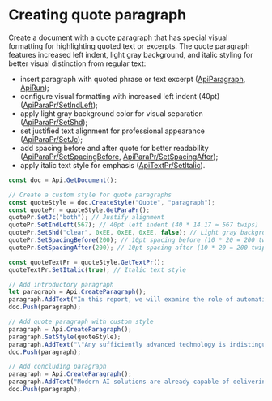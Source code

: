 # Creating quote paragraph

Create a document with a quote paragraph that has special visual formatting for highlighting quoted text or excerpts. The quote paragraph features increased left indent, light gray background, and italic styling for better visual distinction from regular text:

- insert paragraph with quoted phrase or text excerpt ([ApiParagraph](/docs/office-api/usage-api/text-document-api/ApiParagraph/ApiParagraph.md), [ApiRun](/docs/office-api/usage-api/text-document-api/ApiRun/ApiRun.md));
- configure visual formatting with increased left indent (40pt) ([ApiParaPr/SetIndLeft](/docs/office-api/usage-api/text-document-api/ApiParaPr/Methods/SetIndLeft.md));
- apply light gray background color for visual separation ([ApiParaPr/SetShd](/docs/office-api/usage-api/text-document-api/ApiParaPr/Methods/SetShd.md));
- set justified text alignment for professional appearance ([ApiParaPr/SetJc](/docs/office-api/usage-api/text-document-api/ApiParaPr/Methods/SetJc.md));
- add spacing before and after quote for better readability ([ApiParaPr/SetSpacingBefore](/docs/office-api/usage-api/text-document-api/ApiParaPr/Methods/SetSpacingBefore.md), [ApiParaPr/SetSpacingAfter](/docs/office-api/usage-api/text-document-api/ApiParaPr/Methods/SetSpacingAfter.md));
- apply italic text style for emphasis ([ApiTextPr/SetItalic](/docs/office-api/usage-api/text-document-api/ApiTextPr/Methods/SetItalic.md)).

```ts editor-docx zoom=60
const doc = Api.GetDocument();

// Create a custom style for quote paragraphs
const quoteStyle = doc.CreateStyle("Quote", "paragraph");
const quotePr = quoteStyle.GetParaPr();
quotePr.SetJc("both"); // Justify alignment
quotePr.SetIndLeft(567); // 40pt left indent (40 * 14.17 ≈ 567 twips)
quotePr.SetShd("clear", 0xEE, 0xEE, 0xEE, false); // Light gray background (#eeeeee)
quotePr.SetSpacingBefore(200); // 10pt spacing before (10 * 20 = 200 twips)
quotePr.SetSpacingAfter(200); // 10pt spacing after (10 * 20 = 200 twips)

const quoteTextPr = quoteStyle.GetTextPr();
quoteTextPr.SetItalic(true); // Italic text style

// Add introductory paragraph
let paragraph = Api.CreateParagraph();
paragraph.AddText("In this report, we will examine the role of automation in logistics and customer service.");
doc.Push(paragraph);

// Add quote paragraph with custom style
paragraph = Api.CreateParagraph();
paragraph.SetStyle(quoteStyle);
paragraph.AddText("\"Any sufficiently advanced technology is indistinguishable from magic.\"");
doc.Push(paragraph);

// Add concluding paragraph
paragraph = Api.CreateParagraph();
paragraph.AddText("Modern AI solutions are already capable of delivering human-like responses, making the technology nearly invisible to the end user.");
doc.Push(paragraph);
```
